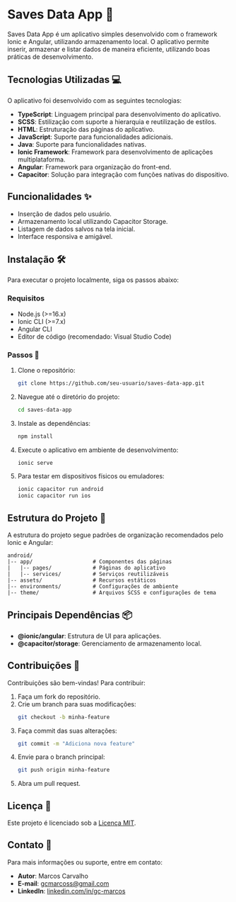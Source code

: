 # Saves Data App 🚀

Saves Data App é um aplicativo simples desenvolvido com o framework Ionic e Angular, utilizando armazenamento local. O aplicativo permite inserir, armazenar e listar dados de maneira eficiente, utilizando boas práticas de desenvolvimento.

## Tecnologias Utilizadas 💻

O aplicativo foi desenvolvido com as seguintes tecnologias:

- **TypeScript**: Linguagem principal para desenvolvimento do aplicativo.
- **SCSS**: Estilização com suporte a hierarquia e reutilização de estilos.
- **HTML**: Estruturação das páginas do aplicativo.
- **JavaScript**: Suporte para funcionalidades adicionais.
- **Java**: Suporte para funcionalidades nativas.
- **Ionic Framework**: Framework para desenvolvimento de aplicações multiplataforma.
- **Angular**: Framework para organização do front-end.
- **Capacitor**: Solução para integração com funções nativas do dispositivo.

## Funcionalidades ✨

- Inserção de dados pelo usuário.
- Armazenamento local utilizando Capacitor Storage.
- Listagem de dados salvos na tela inicial.
- Interface responsiva e amigável.

## Instalação 🛠️

Para executar o projeto localmente, siga os passos abaixo:

### Requisitos

- Node.js (>=16.x)
- Ionic CLI (>=7.x)
- Angular CLI
- Editor de código (recomendado: Visual Studio Code)

### Passos 👣

1. Clone o repositório:

   ```bash
   git clone https://github.com/seu-usuario/saves-data-app.git
   ```

2. Navegue até o diretório do projeto:

   ```bash
   cd saves-data-app
   ```

3. Instale as dependências:

   ```bash
   npm install
   ```

4. Execute o aplicativo em ambiente de desenvolvimento:

   ```bash
   ionic serve
   ```

5. Para testar em dispositivos físicos ou emuladores:

   ```bash
   ionic capacitor run android
   ionic capacitor run ios
   ```

## Estrutura do Projeto 📂

A estrutura do projeto segue padrões de organização recomendados pelo Ionic e Angular:

```
android/
|-- app/                   # Componentes das páginas
|   |-- pages/             # Páginas do aplicativo
|   |-- services/          # Serviços reutilizáveis
|-- assets/                # Recursos estáticos
|-- environments/          # Configurações de ambiente
|-- theme/                 # Arquivos SCSS e configurações de tema
```

## Principais Dependências 📦

- **@ionic/angular**: Estrutura de UI para aplicações.
- **@capacitor/storage**: Gerenciamento de armazenamento local.

## Contribuições 🤝

Contribuições são bem-vindas! Para contribuir:

1. Faça um fork do repositório.
2. Crie um branch para suas modificações:
   ```bash
   git checkout -b minha-feature
   ```
3. Faça commit das suas alterações:
   ```bash
   git commit -m "Adiciona nova feature"
   ```
4. Envie para o branch principal:
   ```bash
   git push origin minha-feature
   ```
5. Abra um pull request.

## Licença 📜

Este projeto é licenciado sob a [Licença MIT](LICENSE).

## Contato 📧

Para mais informações ou suporte, entre em contato:

- **Autor**: Marcos Carvalho
- **E-mail**: [gcmarcoss@gmail.com](mailto\:gcmarcoss@gmail.com)
- **LinkedIn**: [linkedin.com/in/gc-marcos](https://linkedin.com/in/gc-marcos)

